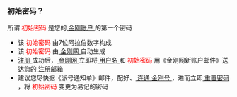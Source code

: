 

### 初始密码？
所谓<font color="Red"> 初始密码 </font>是您的[ 金刚账户 ](https://github.com/a2zitpro/web/blob/master/kkaccount.md)的第一个密码
- 该<font color="Red"> 初始密码 </font>由7位阿拉伯数字构成
- 该<font color="Red"> 初始密码 </font>由[ 金刚网 ](https://github.com/a2zitpro/web/blob/master/kksitecn.md)自动生成
- [ 注册 ](https://github.com/a2zitpro/web/blob/master/l2_reg.md)成功后，[ 金刚网 ](https://github.com/a2zitpro/web/blob/master/kksitecn.md)立即将[ 用户名 ](https://github.com/a2zitpro/web/blob/master/kkusername&passwdonkksitecn.md)和<font color="Red"> 初始密码 </font>用《金刚网新账户邮件》送达您的[ 注册邮箱 ](https://github.com/a2zitpro/web/blob/master/emailaddressforregonkksitecn.md)
- 建议您尽快据《派号通知单》邮件，配好、[ 连通 ](https://github.com/a2zitpro/web/blob/master/useofkkid.md)[ 金刚号 ](https://github.com/a2zitpro/web/blob/master/kkid.md)，进而立即[ 重置密码 ](https://github.com/a2zitpro/web/blob/master/resetpasswdonkksitecn.md)，将<font color="Red"> 初始密码 </font>变更为易记的密码
